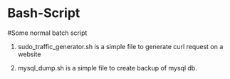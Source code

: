 # Bash-Script

#Some normal batch script

1) sudo_traffic_generator.sh is a simple file to generate curl request on a website

2) mysql_dump.sh is a simple file to create backup of mysql db.
